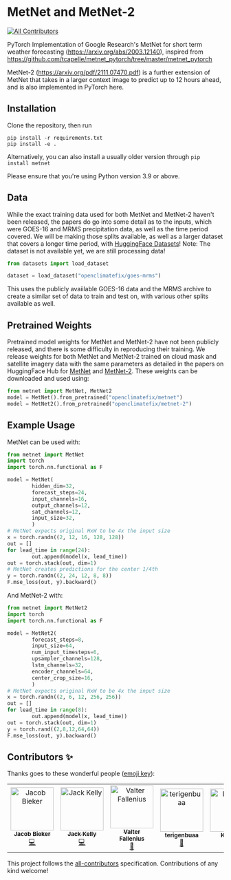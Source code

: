 # MetNet and MetNet-2
<!-- ALL-CONTRIBUTORS-BADGE:START - Do not remove or modify this section -->
[![All Contributors](https://img.shields.io/badge/all_contributors-6-orange.svg?style=flat-square)](#contributors-)
<!-- ALL-CONTRIBUTORS-BADGE:END -->

PyTorch Implementation of Google Research's MetNet for short term weather forecasting (https://arxiv.org/abs/2003.12140), inspired from https://github.com/tcapelle/metnet_pytorch/tree/master/metnet_pytorch

MetNet-2 (https://arxiv.org/pdf/2111.07470.pdf) is a further extension of MetNet that takes in a larger context image to predict up to 12 hours ahead, and is also implemented in PyTorch here.

## Installation

Clone the repository, then run
```shell
pip install -r requirements.txt
pip install -e .
````

Alternatively, you can also install a usually older version through ```pip install metnet```

Please ensure that you're using Python version 3.9 or above.

## Data

While the exact training data used for both MetNet and MetNet-2 haven't been released, the papers do go into some detail as to the inputs, which were GOES-16 and MRMS precipitation data, as well as the time period covered. We will be making those splits available, as well as a larger dataset that covers a longer time period, with [HuggingFace Datasets](https://huggingface.co/datasets/openclimatefix/goes-mrms)! Note: The dataset is not available yet, we are still processing data!

```python
from datasets import load_dataset

dataset = load_dataset("openclimatefix/goes-mrms")
```

This uses the publicly avaiilable GOES-16 data and the MRMS archive to create a similar set of data to train and test on, with various other splits available as well.

## Pretrained Weights
Pretrained model weights for MetNet and MetNet-2 have not been publicly released, and there is some difficulty in reproducing their training. We release weights for both MetNet and MetNet-2 trained on cloud mask and satellite imagery data with the same parameters as detailed in the papers on HuggingFace Hub for [MetNet](https://huggingface.co/openclimatefix/metnet) and [MetNet-2](https://huggingface.co/openclimatefix/metnet-2). These weights can be downloaded and used using:

```python
from metnet import MetNet, MetNet2
model = MetNet().from_pretrained("openclimatefix/metnet")
model = MetNet2().from_pretrained("openclimatefix/metnet-2")
```

## Example Usage

MetNet can be used with:

```python
from metnet import MetNet
import torch
import torch.nn.functional as F

model = MetNet(
        hidden_dim=32,
        forecast_steps=24,
        input_channels=16,
        output_channels=12,
        sat_channels=12,
        input_size=32,
        )
# MetNet expects original HxW to be 4x the input size
x = torch.randn((2, 12, 16, 128, 128))
out = []
for lead_time in range(24):
        out.append(model(x, lead_time))
out = torch.stack(out, dim=1)
# MetNet creates predictions for the center 1/4th
y = torch.randn((2, 24, 12, 8, 8))
F.mse_loss(out, y).backward()
```

And MetNet-2 with:

```python
from metnet import MetNet2
import torch
import torch.nn.functional as F

model = MetNet2(
        forecast_steps=8,
        input_size=64,
        num_input_timesteps=6,
        upsampler_channels=128,
        lstm_channels=32,
        encoder_channels=64,
        center_crop_size=16,
        )
# MetNet expects original HxW to be 4x the input size
x = torch.randn((2, 6, 12, 256, 256))
out = []
for lead_time in range(8):
        out.append(model(x, lead_time))
out = torch.stack(out, dim=1)
y = torch.rand((2,8,12,64,64))
F.mse_loss(out, y).backward()
```

## Contributors ✨

Thanks goes to these wonderful people ([emoji key](https://allcontributors.org/docs/en/emoji-key)):

<!-- ALL-CONTRIBUTORS-LIST:START - Do not remove or modify this section -->
<!-- prettier-ignore-start -->
<!-- markdownlint-disable -->
<table>
  <tbody>
    <tr>
      <td align="center"><a href="https://www.jacobbieker.com"><img src="https://avatars.githubusercontent.com/u/7170359?v=4?s=100" width="100px;" alt="Jacob Bieker"/><br /><sub><b>Jacob Bieker</b></sub></a><br /><a href="https://github.com/openclimatefix/metnet/commits?author=jacobbieker" title="Code">💻</a></td>
      <td align="center"><a href="http://jack-kelly.com"><img src="https://avatars.githubusercontent.com/u/460756?v=4?s=100" width="100px;" alt="Jack Kelly"/><br /><sub><b>Jack Kelly</b></sub></a><br /><a href="https://github.com/openclimatefix/metnet/commits?author=JackKelly" title="Code">💻</a></td>
      <td align="center"><a href="https://github.com/ValterFallenius"><img src="https://avatars.githubusercontent.com/u/21970939?v=4?s=100" width="100px;" alt="Valter Fallenius"/><br /><sub><b>Valter Fallenius</b></sub></a><br /><a href="#userTesting-ValterFallenius" title="User Testing">📓</a></td>
      <td align="center"><a href="https://github.com/terigenbuaa"><img src="https://avatars.githubusercontent.com/u/91317406?v=4?s=100" width="100px;" alt="terigenbuaa"/><br /><sub><b>terigenbuaa</b></sub></a><br /><a href="#question-terigenbuaa" title="Answering Questions">💬</a></td>
      <td align="center"><a href="https://github.com/NMC-DAVE"><img src="https://avatars.githubusercontent.com/u/26354668?v=4?s=100" width="100px;" alt="Kan.Dai"/><br /><sub><b>Kan.Dai</b></sub></a><br /><a href="#question-NMC-DAVE" title="Answering Questions">💬</a></td>
      <td align="center"><a href="https://github.com/SaileshBechar"><img src="https://avatars.githubusercontent.com/u/38445041?v=4?s=100" width="100px;" alt="Sailesh Bechar"/><br /><sub><b>Sailesh Bechar</b></sub></a><br /><a href="#question-SaileshBechar" title="Answering Questions">💬</a></td>
    </tr>
  </tbody>
</table>

<!-- markdownlint-restore -->
<!-- prettier-ignore-end -->

<!-- ALL-CONTRIBUTORS-LIST:END -->

This project follows the [all-contributors](https://github.com/all-contributors/all-contributors) specification. Contributions of any kind welcome!
